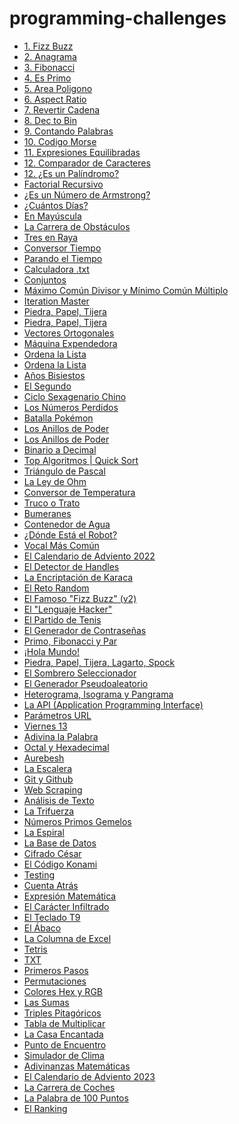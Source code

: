 # programming-challenges
<ul>
  <li>
<a href="https://github.com/fmmdevs/programming-challenges/tree/main/programming-challenges/000%20Fizz%20Buzz">1. Fizz Buzz</a>
    
  </li>
   <li>
<a href="https://github.com/fmmdevs/programming-challenges/tree/main/programming-challenges/001%20Anagrama">2. Anagrama</a>
    
  </li>
   <li>
<a href="https://github.com/fmmdevs/programming-challenges/tree/main/programming-challenges/002%20Fibonacci">3. Fibonacci</a>
    
  </li>
   <li>
<a href="https://github.com/fmmdevs/programming-challenges/tree/main/programming-challenges/003%20Es%20Primo">4. Es Primo</a>
    
  </li>
   <li>
<a href="https://github.com/fmmdevs/programming-challenges/tree/main/programming-challenges/004%20%C3%81rea%20Pol%C3%ADgono">5. Area Poligono</a>
    
  </li>
   <li>
<a href="https://github.com/fmmdevs/programming-challenges/tree/main/programming-challenges/005%20Aspect%20Ratio">6. Aspect Ratio</a>
    
  </li>

   <li>
<a href="https://github.com/fmmdevs/programming-challenges/tree/main/programming-challenges/006%20Revertir%20Cadena">7. Revertir Cadena</a>
    
  </li>

   <li>
<a href="https://github.com/fmmdevs/programming-challenges/tree/main/programming-challenges/007%20Decimal%20a%20Binario">8. Dec to Bin</a>
    
  </li>
    <li>
<a href="https://github.com/fmmdevs/programming-challenges/tree/main/programming-challenges/008%20Contando%20Palabras">9. Contando Palabras</a>
    
  </li>
   <li>
<a href="https://github.com/fmmdevs/programming-challenges/tree/main/programming-challenges/009%20Codigo%20Morse">10. Codigo Morse</a>
    
  </li>
   <li>
    <a href="https://github.com/fmmdevs/programming-challenges/tree/main/programming-challenges/010%20Expresiones%20Equilibradas">11. Expresiones Equilibradas</a>
  </li>
   <li>
    <a href="https://github.com/fmmdevs/programming-challenges/tree/main/programming-challenges/011%20Comparador%20de%20Caracteres">12. Comparador de Caracteres</a>
  </li>
<li><a href="">12. ¿Es un Palíndromo?</a></li>
<li><a href="">Factorial Recursivo</a></li>
<li><a href="">¿Es un Número de Armstrong?</a></li>
<li><a href="">¿Cuántos Días?</a></li>
<li><a href="">En Mayúscula</a></li>
<li><a href="">La Carrera de Obstáculos</a></li>
<li><a href="">Tres en Raya</a></li>
<li><a href="">Conversor Tiempo</a></li>
<li><a href="">Parando el Tiempo</a></li>
<li><a href="">Calculadora .txt</a></li>
<li><a href="">Conjuntos</a></li>
<li><a href="">Máximo Común Divisor y Mínimo Común Múltiplo</a></li>
<li><a href="">Iteration Master</a></li>
<li><a href="">Piedra, Papel, Tijera</a></li>
<li><a href="">Piedra, Papel, Tijera</a></li>
<li><a href="">Vectores Ortogonales</a></li>
<li><a href="">Máquina Expendedora</a></li>
<li><a href="">Ordena la Lista</a></li>
<li><a href="">Ordena la Lista</a></li>
<li><a href="">Años Bisiestos</a></li>
<li><a href="">El Segundo</a></li>
<li><a href="">Ciclo Sexagenario Chino</a></li>
<li><a href="">Los Números Perdidos</a></li>
<li><a href="">Batalla Pokémon</a></li>
<li><a href="">Los Anillos de Poder</a></li>
<li><a href="">Los Anillos de Poder</a></li>
<li><a href="">Binario a Decimal</a></li>
<li><a href="">Top Algoritmos | Quick Sort</a></li>
<li><a href="">Triángulo de Pascal</a></li>
<li><a href="">La Ley de Ohm</a></li>
<li><a href="">Conversor de Temperatura</a></li>
<li><a href="">Truco o Trato</a></li>
<li><a href="">Bumeranes</a></li>
<li><a href="">Contenedor de Agua</a></li>
<li><a href="">¿Dónde Está el Robot?</a></li>
<li><a href="">Vocal Más Común</a></li>
<li><a href="">El Calendario de Adviento 2022</a></li>
<li><a href="">El Detector de Handles</a></li>
<li><a href="">La Encriptación de Karaca</a></li>
<li><a href="">El Reto Random</a></li>
<li><a href="">El Famoso "Fizz Buzz" (v2)</a></li>
<li><a href="">El "Lenguaje Hacker"</a></li>
<li><a href="">El Partido de Tenis</a></li>
<li><a href="">El Generador de Contraseñas</a></li>
<li><a href="">Primo, Fibonacci y Par</a></li>
<li><a href="">¡Hola Mundo!</a></li>
<li><a href="">Piedra, Papel, Tijera, Lagarto, Spock</a></li>
<li><a href="">El Sombrero Seleccionador</a></li>
<li><a href="">El Generador Pseudoaleatorio</a></li>
<li><a href="">Heterograma, Isograma y Pangrama</a></li>
<li><a href="">La API (Application Programming Interface)</a></li>
<li><a href="">Parámetros URL</a></li>
<li><a href="">Viernes 13</a></li>
<li><a href="">Adivina la Palabra</a></li>
<li><a href="">Octal y Hexadecimal</a></li>
<li><a href="">Aurebesh</a></li>
<li><a href="">La Escalera</a></li>
<li><a href="">Git y Github</a></li>
<li><a href="">Web Scraping</a></li>
<li><a href="">Análisis de Texto</a></li>
<li><a href="">La Trifuerza</a></li>
<li><a href="">Números Primos Gemelos</a></li>
<li><a href="">La Espiral</a></li>
<li><a href="">La Base de Datos</a></li>
<li><a href="">Cifrado César</a></li>
<li><a href="">El Código Konami</a></li>
<li><a href="">Testing</a></li>
<li><a href="">Cuenta Atrás</a></li>
<li><a href="">Expresión Matemática</a></li>
<li><a href="">El Carácter Infiltrado</a></li>
<li><a href="">El Teclado T9</a></li>
<li><a href="">El Ábaco</a></li>
<li><a href="">La Columna de Excel</a></li>
<li><a href="">Tetris</a></li>
<li><a href="">TXT</a></li>
<li><a href="">Primeros Pasos</a></li>
<li><a href="">Permutaciones</a></li>
<li><a href="">Colores Hex y RGB</a></li>
<li><a href="">Las Sumas</a></li>
<li><a href="">Triples Pitagóricos</a></li>
<li><a href="">Tabla de Multiplicar</a></li>
<li><a href="">La Casa Encantada</a></li>
<li><a href="">Punto de Encuentro</a></li>
<li><a href="">Simulador de Clima</a></li>
<li><a href="">Adivinanzas Matemáticas</a></li>
<li><a href="">El Calendario de Adviento 2023</a></li>
<li><a href="">La Carrera de Coches</a></li>
<li><a href="">La Palabra de 100 Puntos</a></li>
<li><a href="">El Ranking</a></li>
</ul>



